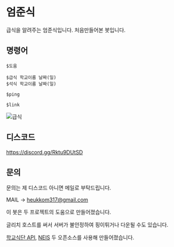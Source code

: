# 엄준식
급식을 알려주는 엄준식입니다. 처음만들어본 봇입니다.

## 명령어
```
$도움

$급식 학교이름 날짜(일)
$석식 학교이름 날짜(일)

$ping

$link
```

![급식](https://user-images.githubusercontent.com/58897994/101783062-22556e00-3b3d-11eb-8c12-3b13cff9bb59.png)

## 디스코드

https://discord.gg/Rktu9DUtSD

## 문의

문의는 제 디스코드 아니면 메일로 부탁드립니다.

MAIL -> heukkom317@gmail.com

이 봇은 두 프로젝트의 도움으로 만들어졌습니다.

글리치 호스트를 써서 서버가 불안정하여 핑이튀거나 다운될 수도 있습니다.

[학교식단 API](https://github.com/5d-jh/school-menu-api), [NEIS](https://github.com/5d-jh/neis-code-finder) 두 오픈소스를 사용해 만들어졌습니다.
